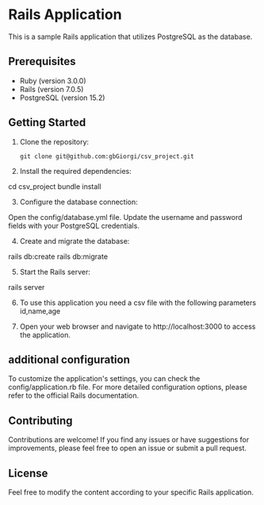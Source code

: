 # Rails Application

This is a sample Rails application that utilizes PostgreSQL as the database.

## Prerequisites

- Ruby (version 3.0.0)
- Rails (version 7.0.5)
- PostgreSQL (version 15.2)

## Getting Started

1. Clone the repository:

   ```shell
   git clone git@github.com:gbGiorgi/csv_project.git

2. Install the required dependencies:

  cd csv_project
  bundle install

3. Configure the database connection:

  Open the config/database.yml file.
  Update the username and password fields with your PostgreSQL credentials.

4. Create and migrate the database:

  rails db:create
  rails db:migrate

5. Start the Rails server:

  rails server

6. To use this application you need a csv file with the following parameters id,name,age

7. Open your web browser and navigate to http://localhost:3000 to access the application.

## additional configuration

  To customize the application's settings, you can check the config/application.rb file.
  For more detailed configuration options, please refer to the official Rails documentation.

## Contributing

  Contributions are welcome! If you find any issues or have suggestions for improvements, please feel free to open an issue or submit a pull request.

## License

Feel free to modify the content according to your specific Rails application.
